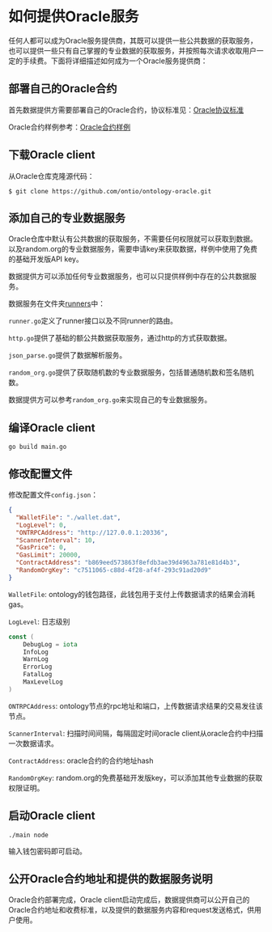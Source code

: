 # 如何提供Oracle服务

任何人都可以成为Oracle服务提供商，其既可以提供一些公共数据的获取服务，也可以提供一些只有自己掌握的专业数据的获取服务，并按照每次请求收取用户一定的手续费。下面将详细描述如何成为一个Oracle服务提供商：

## 部署自己的Oracle合约

首先数据提供方需要部署自己的Oracle合约，协议标准见：[Oracle协议标准](https://github.com/ontio/OEPs/blob/master/OEPS/OEP-34.mediawiki)

Oracle合约样例参考：[Oracle合约样例](https://github.com/ontio/ontology-oracle/blob/master/smartcontract/oracle.py)

## 下载Oracle client

从Oracle仓库克隆源代码：

```shell
$ git clone https://github.com/ontio/ontology-oracle.git
```

## 添加自己的专业数据服务

Oracle仓库中默认有公共数据的获取服务，不需要任何权限就可以获取到数据。以及random.org的专业数据服务，需要申请key来获取数据，样例中使用了免费的基础开发版API key。

数据提供方可以添加任何专业数据服务，也可以只提供样例中存在的公共数据服务。

数据服务在文件夹[runners](https://github.com/ontio/ontology-oracle/tree/master/runners)中：

`runner.go`定义了runner接口以及不同runner的路由。

`http.go`提供了基础的额公共数据获取服务，通过http的方式获取数据。

`json_parse.go`提供了数据解析服务。

`random_org.go`提供了获取随机数的专业数据服务，包括普通随机数和签名随机数。

数据提供方可以参考`random_org.go`来实现自己的专业数据服务。

## 编译Oracle client

```shell
go build main.go
```

## 修改配置文件

修改配置文件`config.json`：

```json
{
  "WalletFile": "./wallet.dat",
  "LogLevel": 0,
  "ONTRPCAddress": "http://127.0.0.1:20336",
  "ScannerInterval": 10,
  "GasPrice": 0,
  "GasLimit": 20000,
  "ContractAddress": "b869eed573863f8efdb3ae39d4963a781e81d4b3",
  "RandomOrgKey": "c7511065-c88d-4f28-af4f-293c91ad20d9"
}
```

`WalletFile`: ontology的钱包路径，此钱包用于支付上传数据请求的结果会消耗gas。

`LogLevel`: 日志级别

```go
const (
	DebugLog = iota
	InfoLog
	WarnLog
	ErrorLog
	FatalLog
	MaxLevelLog
)
```

`ONTRPCAddress`: ontology节点的rpc地址和端口，上传数据请求结果的交易发往该节点。

`ScannerInterval`: 扫描时间间隔，每隔固定时间oracle client从oracle合约中扫描一次数据请求。

`ContractAddress`: oracle合约的合约地址hash

`RandomOrgKey`: random.org的免费基础开发版key，可以添加其他专业数据的获取权限证明。

## 启动Oracle client

```shell
./main node
```

输入钱包密码即可启动。

## 公开Oracle合约地址和提供的数据服务说明

Oracle合约部署完成，Oracle client启动完成后，数据提供商可以公开自己的Oracle合约地址和收费标准，以及提供的数据服务内容和request发送格式，供用户使用。

